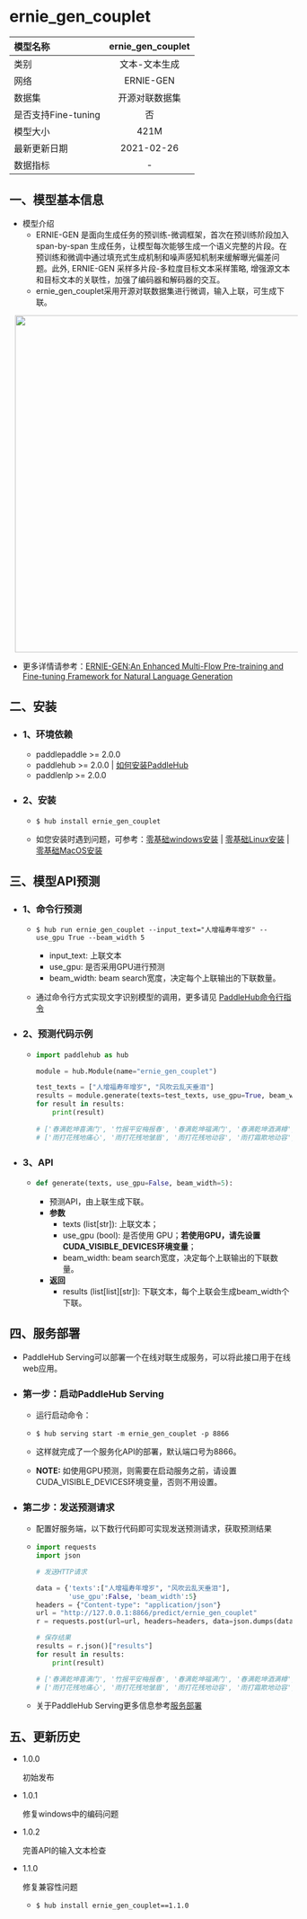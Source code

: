 # ernie_gen_couplet

| 模型名称            | ernie_gen_couplet |
| :------------------ | :---------------: |
| 类别                |   文本-文本生成   |
| 网络                |     ERNIE-GEN     |
| 数据集              |  开源对联数据集   |
| 是否支持Fine-tuning |        否         |
| 模型大小            |       421M        |
| 最新更新日期        |    2021-02-26     |
| 数据指标            |         -         |

## 一、模型基本信息

- 模型介绍
  - ERNIE-GEN 是面向生成任务的预训练-微调框架，首次在预训练阶段加入span-by-span 生成任务，让模型每次能够生成一个语义完整的片段。在预训练和微调中通过填充式生成机制和噪声感知机制来缓解曝光偏差问题。此外, ERNIE-GEN 采样多片段-多粒度目标文本采样策略, 增强源文本和目标文本的关联性，加强了编码器和解码器的交互。
  - ernie_gen_couplet采用开源对联数据集进行微调，输入上联，可生成下联。

<p align="center">
<img src="https://user-images.githubusercontent.com/76040149/133191670-8eb1c542-f8e8-4715-adb2-6346b976fab1.png"  width="600" hspace='10'/>
</p>

- 更多详情请参考：[ERNIE-GEN:An Enhanced Multi-Flow Pre-training and Fine-tuning Framework for Natural Language Generation](https://arxiv.org/abs/2001.11314)

## 二、安装

- ### 1、环境依赖

  - paddlepaddle >= 2.0.0
  - paddlehub >= 2.0.0    | [如何安装PaddleHub](../../../../docs/docs_ch/get_start/installation.rst)
  - paddlenlp >= 2.0.0

- ### 2、安装

  - ```shell
    $ hub install ernie_gen_couplet
    ```
  - 如您安装时遇到问题，可参考：[零基础windows安装](../../../../docs/docs_ch/get_start/windows_quickstart.md)
 | [零基础Linux安装](../../../../docs/docs_ch/get_start/linux_quickstart.md) | [零基础MacOS安装](../../../../docs/docs_ch/get_start/mac_quickstart.md)

## 三、模型API预测

- ### 1、命令行预测

  - ```shell
    $ hub run ernie_gen_couplet --input_text="人增福寿年增岁" --use_gpu True --beam_width 5
    ```
    
    - input_text: 上联文本
    - use_gpu: 是否采用GPU进行预测
    - beam_width: beam search宽度，决定每个上联输出的下联数量。
    
  - 通过命令行方式实现文字识别模型的调用，更多请见 [PaddleHub命令行指令](../../../../docs/docs_ch/tutorial/cmd_usage.rst)

- ### 2、预测代码示例

  - ```python
    import paddlehub as hub
    
    module = hub.Module(name="ernie_gen_couplet")
    
    test_texts = ["人增福寿年增岁", "风吹云乱天垂泪"]
    results = module.generate(texts=test_texts, use_gpu=True, beam_width=5)
    for result in results:
        print(result)
        
    # ['春满乾坤喜满门', '竹报平安梅报春', '春满乾坤福满门', '春满乾坤酒满樽', '春满乾坤喜满家']
    # ['雨打花残地痛心', '雨打花残地皱眉', '雨打花残地动容', '雨打霜欺地动容', '雨打花残地洒愁']
    ```

- ### 3、API

  - ```python
    def generate(texts, use_gpu=False, beam_width=5):
    ```

    - 预测API，由上联生成下联。
    - **参数**
      - texts (list[str]): 上联文本；
      - use_gpu (bool): 是否使用 GPU；**若使用GPU，请先设置CUDA_VISIBLE_DEVICES环境变量**；
      - beam_width: beam search宽度，决定每个上联输出的下联数量。
    - **返回**
      - results (list[list]\[str]): 下联文本，每个上联会生成beam_width个下联。


## 四、服务部署

- PaddleHub Serving可以部署一个在线对联生成服务，可以将此接口用于在线web应用。

- ### 第一步：启动PaddleHub Serving

  - 运行启动命令：
  - ```shell
    $ hub serving start -m ernie_gen_couplet -p 8866
    ```

  - 这样就完成了一个服务化API的部署，默认端口号为8866。
  - **NOTE:** 如使用GPU预测，则需要在启动服务之前，请设置CUDA_VISIBLE_DEVICES环境变量，否则不用设置。


- ### 第二步：发送预测请求

  - 配置好服务端，以下数行代码即可实现发送预测请求，获取预测结果

  - ```python
    import requests
    import json
    
    # 发送HTTP请求
    
    data = {'texts':["人增福寿年增岁", "风吹云乱天垂泪"],
            'use_gpu':False, 'beam_width':5}
    headers = {"Content-type": "application/json"}
    url = "http://127.0.0.1:8866/predict/ernie_gen_couplet"
    r = requests.post(url=url, headers=headers, data=json.dumps(data))
    
    # 保存结果
    results = r.json()["results"]
    for result in results:
        print(result)
    
    # ['春满乾坤喜满门', '竹报平安梅报春', '春满乾坤福满门', '春满乾坤酒满樽', '春满乾坤喜满家']
    # ['雨打花残地痛心', '雨打花残地皱眉', '雨打花残地动容', '雨打霜欺地动容', '雨打花残地洒愁']
    ```

  - 关于PaddleHub Serving更多信息参考[服务部署](../../../../docs/docs_ch/tutorial/serving.md)

## 五、更新历史

* 1.0.0

  初始发布

* 1.0.1

  修复windows中的编码问题

* 1.0.2

  完善API的输入文本检查
  
* 1.1.0

  修复兼容性问题

  * ```shell
    $ hub install ernie_gen_couplet==1.1.0
    ```
